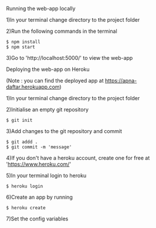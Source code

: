 Running the web-app locally

1)In your terminal change directory to the project folder

2)Run the following commands in the terminal

    $ npm install
    $ npm start
    
3)Go to 'http://localhost:5000/'  to view the web-app


Deploying the web-app on Heroku

(Note : you can find the deployed app at https://apna-daftar.herokuapp.com)

1)In your terminal change directory to the project folder

2)Initialise an empty git repository

    $ git init

3)Add changes to the git repository and commit

    $ git addd .
    $ git commit -m 'message'

4)If you don't have a heroku account, create one for free at 'https://www.heroku.com/'

5)In your terminal login to heroku

    $ heroku login

6)Create an app by running

    $ heroku create

7)Set the config variables









